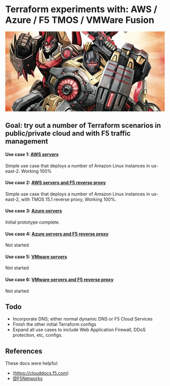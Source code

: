 # Terraform experiments with: AWS / Azure / F5 TMOS / VMWare Fusion 

![Dinobots image](https://github.com/init4/terraform-experiments/blob/master/html/dinobots.jpg?raw=true)

## Goal: try out a number of Terraform scenarios in public/private cloud and with F5 traffic management 

#### Use case 1: [AWS servers](https://github.com/init4/terraform-experiments/tree/master/dinobots) 
Simple use case that deploys a number of Amazon Linux instances in us-east-2. Working 100%

#### Use case 2: [AWS servers and F5 reverse proxy](https://github.com/init4/terraform-experiments/tree/master/dinobots_with-f5/) 
Simple use case that deploys a number of Amazon Linux instances in us-east-2, with TMOS 15.1 reverse proxy, Working 100%.

#### Use case 3: [Azure servers](https://github.com/init4/terraform-experiments/tree/master/constructicons/) 
Initial prototype complete.

#### Use case 4: [Azure servers and F5 reverse proxy](https://github.com/init4/terraform-experiments/tree/master/constructicons_with-f5/)
Not started

#### Use case 5: [VMware servers](https://github.com/init4/terraform-experiments/tree/master/combaticons/)
Not started

#### Use case 6: [VMware servers and F5 reverse proxy](https://github.com/init4/terraform-experiments/tree/master/combaticons_with-f5/)
Not started

## Todo 
- Incorporate DNS; either normal dynamic DNS or F5 Cloud Services
- Finish the other initial Terraform configs 
- Expand all use cases to include Web Application Firewall, DDoS protection, etc, configs. 

## References
These docs were helpful:
- (https://clouddocs.f5.com) 
- [@F5Networks](https://github.com/F5Networks/terraform-provider-bigip)
 
